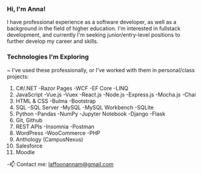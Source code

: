 ### Hi, I'm Anna! 
I have professional experience as a software developer, as well as a background in the field of higher education.
I'm interested in fullstack development, and currently I'm seeking junior/entry-level positions to further develop my career and skills.

### Technologies I'm Exploring
~
I've used these professionally, or I've worked with them in personal/class projects:

1. C#/.NET
   -Razor Pages
   -WCF
   -EF Core
   -LINQ
2. JavaScript
   -Vue.js
   -Vuex
   -React.js
   -Node.js
   -Express.js
   -Mocha.js
   -Chai
3. HTML & CSS
   -Bulma
   -Bootstrap
4. SQL
   -SQL Server
   -MySQL
   -MySQL Workbench
   -SQLite
5. Python
   -Pandas
   -NumPy
   -Jupyter Notebook
   -Django
   -Flask
6. Git, Github
7. REST APIs
   -Insomnia
   -Postman
8. WordPress
   -WooCommerce
   -PHP
9. Anthology (CampusNexus)
10. Salesforce
11. Moodle
   

-📫 Contact me: [laffoonannam@gmail.com](mailto:laffoonannam@gmail.com)
